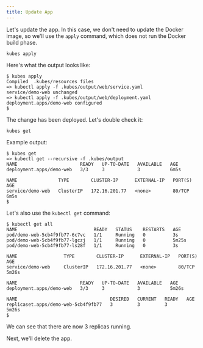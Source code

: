 ```yaml
---
title: Update App
---
```


Let's update the app. In this case, we don't need to update the Docker image, so we'll use the `apply` command, which does not run the Docker build phase.

    kubes apply

Here's what the output looks like:

    $ kubes apply
    Compiled  .kubes/resources files
    => kubectl apply -f .kubes/output/web/service.yaml
    service/demo-web unchanged
    => kubectl apply -f .kubes/output/web/deployment.yaml
    deployment.apps/demo-web configured
    $

The change has been deployed. Let's double check it:

    kubes get

Example output:

    $ kubes get
    => kubectl get --recursive -f .kubes/output
    NAME                       READY   UP-TO-DATE   AVAILABLE   AGE
    deployment.apps/demo-web   3/3     3            3           6m5s

    NAME               TYPE        CLUSTER-IP      EXTERNAL-IP   PORT(S)   AGE
    service/demo-web   ClusterIP   172.16.201.77   <none>        80/TCP    6m5s
    $

Let's also use the `kubectl get` command:

    $ kubectl get all
    NAME                            READY   STATUS    RESTARTS   AGE
    pod/demo-web-5cb4f9fb77-6c7vc   1/1     Running   0          3s
    pod/demo-web-5cb4f9fb77-lgczj   1/1     Running   0          5m25s
    pod/demo-web-5cb4f9fb77-ls28f   1/1     Running   0          3s

    NAME                 TYPE        CLUSTER-IP      EXTERNAL-IP   PORT(S)   AGE
    service/demo-web     ClusterIP   172.16.201.77   <none>        80/TCP    5m26s

    NAME                       READY   UP-TO-DATE   AVAILABLE   AGE
    deployment.apps/demo-web   3/3     3            3           5m26s

    NAME                                  DESIRED   CURRENT   READY   AGE
    replicaset.apps/demo-web-5cb4f9fb77   3         3         3       5m26s
    $

We can see that there are now 3 replicas running.

Next, we'll delete the app.
